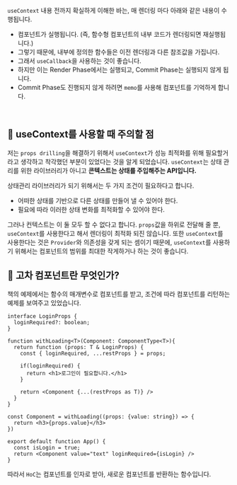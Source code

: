 
`useContext` 내용 전까지 확실하게 이해한 바는,
매 렌더링 마다 아래와 같은 내용이 수행됩니다.

- 컴포넌트가 실행됩니다. (즉, 함수형 컴포넌트의 내부 코드가 렌더링되면 재실행됩니다.)
- 그렇기 때문에, 내부에 정의한 함수들은 이전 렌더링과 다른 참조값을 가집니다.
- 그래서 `useCallback`을 사용하는 것이 좋습니다.
- 하지만 이는 Render Phase에서는 실행되고, Commit Phase는 실행되지 않게 됩니다.
- Commit Phase도 진행되지 않게 하려면 `memo`를 사용해 컴포넌트를 기억하게 합니다.
<br/>

## 📌 useContext를 사용할 때 주의할 점

저는 `props drilling`을 해결하기 위해서 `useContext`가 성능 최적화를 위해 필요할거라고 생각하고 착각했던 부분이 있었다는 것을 알게 되었습니다. `useContext`는 상태 관리를 위한 라이브러리가 아니고 **콘텍스트는 상태를 주입해주는 API입니다.**

상태관리 라이브러리가 되기 위해서는 두 가지 조건이 필요하다고 합니다.
- 어떠한 상태를 기반으로 다른 상태를 만들어 낼 수 있어야 한다.
- 필요에 따라 이러한 상태 변화를 최적화할 수 있어야 한다.

그러나 컨텍스트는 이 둘 모두 할 수 없다고 합니다. `props`값을 하위로 전달해 줄 뿐, `useContext`를 사용한다고 해서 렌더링이 최적화 되진 않습니다. 또한 `useContext`를 사용한다는 것은 `Provider`와 의존성을 갖게 되는 셈이기 때문에, `useContext`를 사용하기 위해서는 컴포넌트의 범위를 최대한 작게하거나 하는 것이 좋습니다.
<br/>

## 📌 고차 컴포넌트란 무엇인가?

책의 예제에서는 함수의 매개변수로 컴포넌트를 받고, 조건에 따라 컴포넌트를 리턴하는 예제를 보여주고 있었습니다.

```tsx
interface LoginProps {
  loginRequired?: boolean;  
}

function withLoading<T>(Component: ComponentType<T>){
  return function (props: T & LoginProps) {
    const { loginRequired, ...restProps } = props;

    if(loginRequired) {
      return <h1>로그인이 필요합니다.</h1>
    }

    return <Component {...(restProps as T)} />
  }
}

const Component = withLoading((props: {value: string}) => {
  return <h3>{props.value}</h3>
})

export default function App() {
  const isLogin = true;
  return <Component value="text" loginRequired={isLogin} />
}
```

따라서 `HoC`는 컴포넌트를 인자로 받아, 새로운 컴포넌트를 반환하는 함수입니다.
<br/>